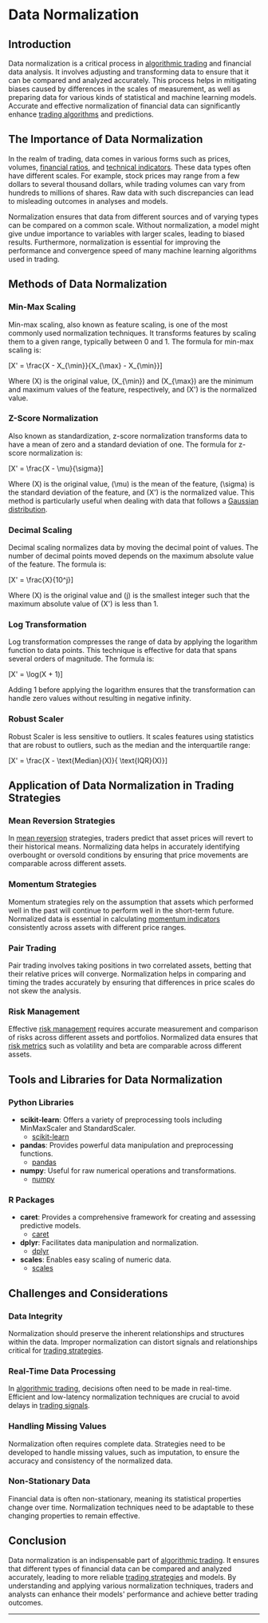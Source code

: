 # Data Normalization

## Introduction
Data normalization is a critical process in [algorithmic trading](../a/algorithmic_trading.md) and financial data analysis. It involves adjusting and transforming data to ensure that it can be compared and analyzed accurately. This process helps in mitigating biases caused by differences in the scales of measurement, as well as preparing data for various kinds of statistical and machine learning models. Accurate and effective normalization of financial data can significantly enhance [trading algorithms](../t/trading_algorithms.md) and predictions.

## The Importance of Data Normalization
In the realm of trading, data comes in various forms such as prices, volumes, [financial ratios](../f/financial_ratios.md), and [technical indicators](../t/technical_indicators.md). These data types often have different scales. For example, stock prices may range from a few dollars to several thousand dollars, while trading volumes can vary from hundreds to millions of shares. Raw data with such discrepancies can lead to misleading outcomes in analyses and models.

Normalization ensures that data from different sources and of varying types can be compared on a common scale. Without normalization, a model might give undue importance to variables with larger scales, leading to biased results. Furthermore, normalization is essential for improving the performance and convergence speed of many machine learning algorithms used in trading.

## Methods of Data Normalization

### Min-Max Scaling
Min-max scaling, also known as feature scaling, is one of the most commonly used normalization techniques. It transforms features by scaling them to a given range, typically between 0 and 1. The formula for min-max scaling is:

\[X' = \frac{X - X_{\min}}{X_{\max} - X_{\min}}\]

Where \(X\) is the original value, \(X_{\min}\) and \(X_{\max}\) are the minimum and maximum values of the feature, respectively, and \(X'\) is the normalized value.

### Z-Score Normalization
Also known as standardization, z-score normalization transforms data to have a mean of zero and a standard deviation of one. The formula for z-score normalization is:

\[X' = \frac{X - \mu}{\sigma}\]

Where \(X\) is the original value, \(\mu\) is the mean of the feature, \(\sigma\) is the standard deviation of the feature, and \(X'\) is the normalized value. This method is particularly useful when dealing with data that follows a [Gaussian distribution](../g/gaussian_distribution.md).

### Decimal Scaling
Decimal scaling normalizes data by moving the decimal point of values. The number of decimal points moved depends on the maximum absolute value of the feature. The formula is:

\[X' = \frac{X}{10^j}\]

Where \(X\) is the original value and \(j\) is the smallest integer such that the maximum absolute value of \(X'\) is less than 1.

### Log Transformation
Log transformation compresses the range of data by applying the logarithm function to data points. This technique is effective for data that spans several orders of magnitude. The formula is:

\[X' = \log(X + 1)\]

Adding 1 before applying the logarithm ensures that the transformation can handle zero values without resulting in negative infinity.

### Robust Scaler
Robust Scaler is less sensitive to outliers. It scales features using statistics that are robust to outliers, such as the median and the interquartile range:

\[X' = \frac{X - \text{Median}(X)}{ \text{IQR}(X)}\]

## Application of Data Normalization in Trading Strategies

### Mean Reversion Strategies
In [mean reversion](../m/mean_reversion.md) strategies, traders predict that asset prices will revert to their historical means. Normalizing data helps in accurately identifying overbought or oversold conditions by ensuring that price movements are comparable across different assets.

### Momentum Strategies
Momentum strategies rely on the assumption that assets which performed well in the past will continue to perform well in the short-term future. Normalized data is essential in calculating [momentum indicators](../m/momentum_indicators.md) consistently across assets with different price ranges.

### Pair Trading
Pair trading involves taking positions in two correlated assets, betting that their relative prices will converge. Normalization helps in comparing and timing the trades accurately by ensuring that differences in price scales do not skew the analysis.

### Risk Management
Effective [risk management](../r/risk_management.md) requires accurate measurement and comparison of risks across different assets and portfolios. Normalized data ensures that [risk metrics](../r/risk_metrics.md) such as volatility and beta are comparable across different assets.

## Tools and Libraries for Data Normalization

### Python Libraries
- **scikit-learn**: Offers a variety of preprocessing tools including MinMaxScaler and StandardScaler.
  - [scikit-learn](https://scikit-learn.org)
- **pandas**: Provides powerful data manipulation and preprocessing functions.
  - [pandas](https://pandas.pydata.org)
- **numpy**: Useful for raw numerical operations and transformations.
  - [numpy](https://numpy.org)

### R Packages
- **caret**: Provides a comprehensive framework for creating and assessing predictive models.
  - [caret](https://topepo.github.io/caret/)
- **dplyr**: Facilitates data manipulation and normalization.
  - [dplyr](https://dplyr.tidyverse.org)
- **scales**: Enables easy scaling of numeric data.
  - [scales](https://scales.r-lib.org)

## Challenges and Considerations

### Data Integrity
Normalization should preserve the inherent relationships and structures within the data. Improper normalization can distort signals and relationships critical for [trading strategies](../t/trading_strategies.md).

### Real-Time Data Processing
In [algorithmic trading](../a/algorithmic_trading.md), decisions often need to be made in real-time. Efficient and low-latency normalization techniques are crucial to avoid delays in [trading signals](../t/trading_signals.md).

### Handling Missing Values
Normalization often requires complete data. Strategies need to be developed to handle missing values, such as imputation, to ensure the accuracy and consistency of the normalized data.

### Non-Stationary Data
Financial data is often non-stationary, meaning its statistical properties change over time. Normalization techniques need to be adaptable to these changing properties to remain effective.

## Conclusion
Data normalization is an indispensable part of [algorithmic trading](../a/algorithmic_trading.md). It ensures that different types of financial data can be compared and analyzed accurately, leading to more reliable [trading strategies](../t/trading_strategies.md) and models. By understanding and applying various normalization techniques, traders and analysts can enhance their models' performance and achieve better trading outcomes.

---